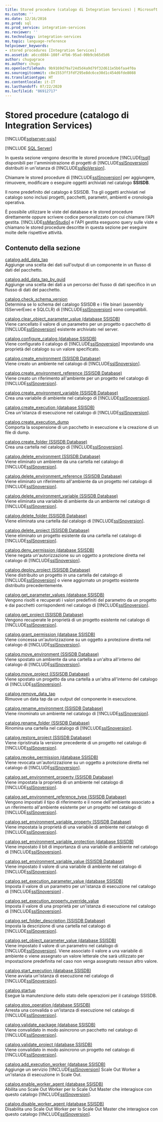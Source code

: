 ```yaml
---
title: Stored procedure (catalogo di Integration Services) | Microsoft Docs
ms.custom: ''
ms.date: 12/16/2016
ms.prod: sql
ms.prod_service: integration-services
ms.reviewer: ''
ms.technology: integration-services
ms.topic: language-reference
helpviewer_keywords:
- stored procedures [Integration Services]
ms.assetid: a6ccd884-108f-4fb6-95ad-00b9cb65d5d6
author: chugugrace
ms.author: chugu
ms.openlocfilehash: 9b9169d79a724d5d4a9d79f32d611e5b6faa4f0a
ms.sourcegitcommit: c8e1553ff3fdf295e8dc6ce30d1c454d6fde8088
ms.translationtype: HT
ms.contentlocale: it-IT
ms.lasthandoff: 07/22/2020
ms.locfileid: "86912717"
---
```

# <a name="stored-procedures-integration-services-catalog"></a>Stored procedure (catalogo di Integration Services)

[!INCLUDE[sqlserver-ssis](../../includes/applies-to-version/sqlserver-ssis.md)]


[!INCLUDE [SQL Server](../../includes/applies-to-version/sqlserver.md)]

  In questa sezione vengono descritte le stored procedure [!INCLUDE[tsql](../../includes/tsql-md.md)] disponibili per l'amministrazione di progetti di [!INCLUDE[ssISnoversion](../../includes/ssisnoversion-md.md)] distribuiti in un'istanza di [!INCLUDE[ssNoVersion](../../includes/ssnoversion-md.md)].  
  
 Chiamare le stored procedure di [!INCLUDE[ssISnoversion](../../includes/ssisnoversion-md.md)] per aggiungere, rimuovere, modificare o eseguire oggetti archiviati nel catalogo **SSISDB**.  
  
 Il nome predefinito del catalogo è SSISDB. Tra gli oggetti archiviati nel catalogo sono inclusi progetti, pacchetti, parametri, ambienti e cronologia operativa.  
  
 È possibile utilizzare le viste del database e le stored procedure direttamente oppure scrivere codice personalizzato con cui chiamare l'API gestita. [!INCLUDE[ssManStudio](../../includes/ssmanstudio-md.md)] e l'API gestita eseguono query sulle viste e chiamano le stored procedure descritte in questa sezione per eseguire molte delle rispettive attività.  
  
## <a name="in-this-section"></a>Contenuto della sezione  
 [catalog.add_data_tap](../../integration-services/system-stored-procedures/catalog-add-data-tap.md)  
 Aggiunge una scelta dei dati sull'output di un componente in un flusso di dati del pacchetto.  
  
 [catalog.add_data_tap_by_guid](../../integration-services/system-stored-procedures/catalog-add-data-tap-by-guid.md)  
 Aggiunge una scelta dei dati a un percorso del flusso di dati specifico in un flusso di dati del pacchetto.  
  
 [catalog.check_schema_version](../../integration-services/system-stored-procedures/catalog-check-schema-version.md)  
 Determina se lo schema del catalogo SSISDB e i file binari (assembly ISServerExec e SQLCLR) di [!INCLUDE[ssISnoversion](../../includes/ssisnoversion-md.md)] sono compatibili.  
  
 [catalog.clear_object_parameter_value &#40;database SSISDB&#41;](../../integration-services/system-stored-procedures/catalog-clear-object-parameter-value-ssisdb-database.md)  
 Viene cancellato il valore di un parametro per un progetto o pacchetto di [!INCLUDE[ssISnoversion](../../includes/ssisnoversion-md.md)] esistente archiviato nel server.  
  
 [catalog.configure_catalog &#40;database SSISDB&#41;](../../integration-services/system-stored-procedures/catalog-configure-catalog-ssisdb-database.md)  
 Viene configurato il catalogo di [!INCLUDE[ssISnoversion](../../includes/ssisnoversion-md.md)] impostando una proprietà del catalogo su un valore specificato.  
  
 [catalog.create_environment &#40;SSISDB Database&#41;](../../integration-services/system-stored-procedures/catalog-create-environment-ssisdb-database.md)  
 Viene creato un ambiente nel catalogo di [!INCLUDE[ssISnoversion](../../includes/ssisnoversion-md.md)].  
  
 [catalog.create_environment_reference &#40;SSISDB Database&#41;](../../integration-services/system-stored-procedures/catalog-create-environment-reference-ssisdb-database.md)  
 Viene creato un riferimento all'ambiente per un progetto nel catalogo di [!INCLUDE[ssISnoversion](../../includes/ssisnoversion-md.md)].  
  
 [catalog.create_environment_variable &#40;SSISDB Database&#41;](../../integration-services/system-stored-procedures/catalog-create-environment-variable-ssisdb-database.md)  
 Crea una variabile di ambiente nel catalogo di [!INCLUDE[ssISnoversion](../../includes/ssisnoversion-md.md)].  
  
 [catalog.create_execution &#40;database SSISDB&#41;](../../integration-services/system-stored-procedures/catalog-create-execution-ssisdb-database.md)  
 Crea un'istanza di esecuzione nel catalogo di [!INCLUDE[ssISnoversion](../../includes/ssisnoversion-md.md)].  
  
 [catalog.create_execution_dump](../../integration-services/system-stored-procedures/catalog-create-execution-dump.md)  
 Comporta la sospensione di un pacchetto in esecuzione e la creazione di un file di dump.  
  
 [catalog.create_folder &#40;SSISDB Database&#41;](../../integration-services/system-stored-procedures/catalog-create-folder-ssisdb-database.md)  
 Crea una cartella nel catalogo di [!INCLUDE[ssISnoversion](../../includes/ssisnoversion-md.md)].  
  
 [catalog.delete_environment &#40;SSISDB Database&#41;](../../integration-services/system-stored-procedures/catalog-delete-environment-ssisdb-database.md)  
 Viene eliminato un ambiente da una cartella nel catalogo di [!INCLUDE[ssISnoversion](../../includes/ssisnoversion-md.md)].  
  
 [catalog.delete_environment_reference &#40;SSISDB Database&#41;](../../integration-services/system-stored-procedures/catalog-delete-environment-reference-ssisdb-database.md)  
 Viene eliminato un riferimento all'ambiente da un progetto nel catalogo di [!INCLUDE[ssISnoversion](../../includes/ssisnoversion-md.md)].  
  
 [catalog.delete_environment_variable &#40;SSISDB Database&#41;](../../integration-services/system-stored-procedures/catalog-delete-environment-variable-ssisdb-database.md)  
 Viene eliminata una variabile di ambiente da un ambiente nel catalogo di [!INCLUDE[ssISnoversion](../../includes/ssisnoversion-md.md)].  
  
 [catalog.delete_folder &#40;SSISDB Database&#41;](../../integration-services/system-stored-procedures/catalog-delete-folder-ssisdb-database.md)  
 Viene eliminata una cartella dal catalogo di [!INCLUDE[ssISnoversion](../../includes/ssisnoversion-md.md)].  
  
 [catalog.delete_project &#40;SSISDB Database&#41;](../../integration-services/system-stored-procedures/catalog-delete-project-ssisdb-database.md)  
 Viene eliminato un progetto esistente da una cartella nel catalogo di [!INCLUDE[ssISnoversion](../../includes/ssisnoversion-md.md)].  
  
 [catalog.deny_permission &#40;database SSISDB&#41;](../../integration-services/system-stored-procedures/catalog-deny-permission-ssisdb-database.md)  
 Viene negata un'autorizzazione su un oggetto a protezione diretta nel catalogo di [!INCLUDE[ssISnoversion](../../includes/ssisnoversion-md.md)].  
  
 [catalog.deploy_project &#40;SSISDB Database&#41;](../../integration-services/system-stored-procedures/catalog-deploy-project-ssisdb-database.md)  
 Viene distribuito un progetto in una cartella del catalogo di [!INCLUDE[ssISnoversion](../../includes/ssisnoversion-md.md)] o viene aggiornato un progetto esistente distribuito precedentemente.  
  
 [catalog.get_parameter_values &#40;database SSISDB&#41;](../../integration-services/system-stored-procedures/catalog-get-parameter-values-ssisdb-database.md)  
 Vengono risolti e recuperati i valori predefiniti del parametro da un progetto e dai pacchetti corrispondenti nel catalogo di [!INCLUDE[ssISnoversion](../../includes/ssisnoversion-md.md)].  
  
 [catalog.get_project &#40;SSISDB Database&#41;](../../integration-services/system-stored-procedures/catalog-get-project-ssisdb-database.md)  
 Vengono recuperate le proprietà di un progetto esistente nel catalogo di [!INCLUDE[ssISnoversion](../../includes/ssisnoversion-md.md)].  
  
 [catalog.grant_permission &#40;database SSISDB&#41;](../../integration-services/system-stored-procedures/catalog-grant-permission-ssisdb-database.md)  
 Viene concessa un'autorizzazione su un oggetto a protezione diretta nel catalogo di [!INCLUDE[ssISnoversion](../../includes/ssisnoversion-md.md)].  
  
 [catalog.move_environment &#40;SSISDB Database&#41;](../../integration-services/system-stored-procedures/catalog-move-environment-ssisdb-database.md)  
 Viene spostato un ambiente da una cartella a un'altra all'interno del catalogo di [!INCLUDE[ssISnoversion](../../includes/ssisnoversion-md.md)].  
  
 [catalog.move_project &#40;&#40;SSISDB Database&#41;](../../integration-services/system-stored-procedures/catalog-move-project-ssisdb-database.md)  
 Viene spostato un progetto da una cartella a un'altra all'interno del catalogo di [!INCLUDE[ssISnoversion](../../includes/ssisnoversion-md.md)].  
  
 [catalog.remove_data_tap](../../integration-services/system-stored-procedures/catalog-remove-data-tap.md)  
 Rimuove un data tap da un output del componente in esecuzione.  
  
 [catalog.rename_environment &#40;SSISDB Database&#41;](../../integration-services/system-stored-procedures/catalog-rename-environment-ssisdb-database.md)  
 Viene rinominato un ambiente nel catalogo di [!INCLUDE[ssISnoversion](../../includes/ssisnoversion-md.md)].  
  
 [catalog.rename_folder &#40;SSISDB Database&#41;](../../integration-services/system-stored-procedures/catalog-rename-folder-ssisdb-database.md)  
 Rinomina una cartella nel catalogo di [!INCLUDE[ssISnoversion](../../includes/ssisnoversion-md.md)].  
  
 [catalog.restore_project &#40;SSISDB Database&#41;](../../integration-services/system-stored-procedures/catalog-restore-project-ssisdb-database.md)  
 Viene ripristinata la versione precedente di un progetto nel catalogo di [!INCLUDE[ssISnoversion](../../includes/ssisnoversion-md.md)].  
  
 [catalog.revoke_permission &#40;database SSISDB&#41;](../../integration-services/system-stored-procedures/catalog-revoke-permission-ssisdb-database.md)  
 Viene revocata un'autorizzazione su un oggetto a protezione diretta nel catalogo di [!INCLUDE[ssISnoversion](../../includes/ssisnoversion-md.md)].  
  
 [catalog.set_environment_property &#40;SSISDB Database&#41;](../../integration-services/system-stored-procedures/catalog-set-environment-property-ssisdb-database.md)  
 Viene impostata la proprietà di un ambiente nel catalogo di [!INCLUDE[ssISnoversion](../../includes/ssisnoversion-md.md)].  
  
 [catalog.set_environment_reference_type &#40;SSISDB Database&#41;](../../integration-services/system-stored-procedures/catalog-set-environment-reference-type-ssisdb-database.md)  
 Vengono impostati il tipo di riferimento e il nome dell'ambiente associato a un riferimento all'ambiente esistente per un progetto nel catalogo di [!INCLUDE[ssISnoversion](../../includes/ssisnoversion-md.md)].  
  
 [catalog.set_environment_variable_property &#40;SSISDB Database&#41;](../../integration-services/system-stored-procedures/catalog-set-environment-variable-property-ssisdb-database.md)  
 Viene impostata la proprietà di una variabile di ambiente nel catalogo di [!INCLUDE[ssISnoversion](../../includes/ssisnoversion-md.md)].  
  
 [catalog.set_environment_variable_protection &#40;database SSISDB&#41;](../../integration-services/system-stored-procedures/catalog-set-environment-variable-protection-ssisdb-database.md)  
 Viene impostato il bit di importanza di una variabile di ambiente nel catalogo di [!INCLUDE[ssISnoversion](../../includes/ssisnoversion-md.md)].  
  
 [catalog.set_environment_variable_value &#40;SSISDB Database&#41;](../../integration-services/system-stored-procedures/catalog-set-environment-variable-value-ssisdb-database.md)  
 Viene impostato il valore di una variabile di ambiente nel catalogo di [!INCLUDE[ssISnoversion](../../includes/ssisnoversion-md.md)].  
  
 [catalog.set_execution_parameter_value &#40;database SSISDB&#41;](../../integration-services/system-stored-procedures/catalog-set-execution-parameter-value-ssisdb-database.md)  
 Imposta il valore di un parametro per un'istanza di esecuzione nel catalogo di [!INCLUDE[ssISnoversion](../../includes/ssisnoversion-md.md)] .  
  
 [catalog.set_execution_property_override_value](../../integration-services/system-stored-procedures/catalog-set-execution-property-override-value.md)  
 Imposta il valore di una proprietà per un'istanza di esecuzione nel catalogo di [!INCLUDE[ssISnoversion](../../includes/ssisnoversion-md.md)].  
  
 [catalog.set_folder_description &#40;SSISDB Database&#41;](../../integration-services/system-stored-procedures/catalog-set-folder-description-ssisdb-database.md)  
 Imposta la descrizione di una cartella nel catalogo di [!INCLUDE[ssISnoversion](../../includes/ssisnoversion-md.md)].  
  
 [catalog.set_object_parameter_value &#40;database SSISDB&#41;](../../integration-services/system-stored-procedures/catalog-set-object-parameter-value-ssisdb-database.md)  
 Viene impostato il valore di un parametro nel catalogo di [!INCLUDE[ssISnoversion](../../includes/ssisnoversion-md.md)]. Viene associato il valore a una variabile di ambiente o viene assegnato un valore letterale che sarà utilizzato per impostazione predefinita nel caso non venga assegnato nessun altro valore.  
  
 [catalog.start_execution &#40;database SSISDB&#41;](../../integration-services/system-stored-procedures/catalog-start-execution-ssisdb-database.md)  
 Viene avviata un'istanza di esecuzione nel catalogo di [!INCLUDE[ssISnoversion](../../includes/ssisnoversion-md.md)].  
  
 [catalog.startup](../../integration-services/system-stored-procedures/catalog-startup.md)  
 Esegue la manutenzione dello stato delle operazioni per il catalogo SSISDB.  
  
 [catalog.stop_operation &#40;database SSISDB&#41;](../../integration-services/system-stored-procedures/catalog-stop-operation-ssisdb-database.md)  
 Arresta una convalida o un'istanza di esecuzione nel catalogo di [!INCLUDE[ssISnoversion](../../includes/ssisnoversion-md.md)].  
  
 [catalog.validate_package &#40;database SSISDB&#41;](../../integration-services/system-stored-procedures/catalog-validate-package-ssisdb-database.md)  
 Viene convalidato in modo asincrono un pacchetto nel catalogo di [!INCLUDE[ssISnoversion](../../includes/ssisnoversion-md.md)].  
  
 [catalog.validate_project &#40;database SSISDB&#41;](../../integration-services/system-stored-procedures/catalog-validate-project-ssisdb-database.md)  
 Viene convalidato in modo asincrono un progetto nel catalogo di [!INCLUDE[ssISnoversion](../../includes/ssisnoversion-md.md)].  
  
[catalog.add_execution_worker &#40;database SSISDB&#41;](../../integration-services/system-stored-procedures/catalog-add-execution-worker-ssisdb-database.md)   
Aggiunge un servizio [!INCLUDE[ssISnoversion](../../includes/ssisnoversion-md.md)] Scale Out Worker a un'istanza di esecuzione in Scale Out.

[catalog.enable_worker_agent &#40;database SSISDB&#41;](../../integration-services/system-stored-procedures/catalog-enable-worker-agent-ssisdb-database.md)   
Abilita uno Scale Out Worker per lo Scale Out Master che interagisce con questo catalogo [!INCLUDE[ssISnoversion](../../includes/ssisnoversion-md.md)].

[catalog.disable_worker_agent &#40;database SSISDB&#41;](../../integration-services/system-stored-procedures/catalog-disable-worker-agent-ssisdb-database.md)   
Disabilita uno Scale Out Worker per lo Scale Out Master che interagisce con questo catalogo [!INCLUDE[ssISnoversion](../../includes/ssisnoversion-md.md)].


